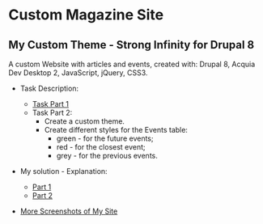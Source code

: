 # Custom Magazine Site
## My Custom Theme - Strong Infinity for Drupal 8

A custom Website with articles and events, created with: Drupal 8, Acquia Dev Desktop 2, JavaScript, jQuery, CSS3. 

* Task Description:
    * [Task Part 1](/documents/site-building-task.pdf)
    * Task Part 2:
        * Create a custom theme.
        * Create different styles for the Events table:
            * green - for the future events;
            * red - for the closest event;
            * grey - for the previous events.

* My solution - Explanation:
    * [Part 1](/documents/Solution%20Part%201%20-%20Magazine%20website%20-%20my%20first%20Drupal%20website.docx)
    * [Part 2](/documents/Solution%20Part%202%20-%20Custom%20Site%20Strong%20Infinity.docx)
* [More Screenshots of My Site](screenshots/)

